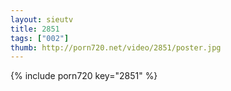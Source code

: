 ```yaml
--- 
layout: sieutv
title: 2851
tags: ["002"]
thumb: http://porn720.net/video/2851/poster.jpg
---
```

{% include porn720 key="2851" %} 
